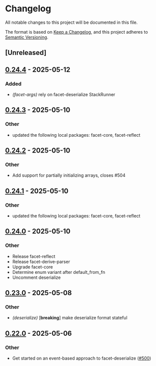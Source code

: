 # Changelog

All notable changes to this project will be documented in this file.

The format is based on [Keep a Changelog](https://keepachangelog.com/en/1.0.0/),
and this project adheres to [Semantic Versioning](https://semver.org/spec/v2.0.0.html).

## [Unreleased]

## [0.24.4](https://github.com/facet-rs/facet/compare/facet-deserialize-v0.24.3...facet-deserialize-v0.24.4) - 2025-05-12

### Added

- *(facet-args)* rely on facet-deserialize StackRunner

## [0.24.3](https://github.com/facet-rs/facet/compare/facet-deserialize-v0.24.2...facet-deserialize-v0.24.3) - 2025-05-10

### Other

- updated the following local packages: facet-core, facet-reflect

## [0.24.2](https://github.com/facet-rs/facet/compare/facet-deserialize-v0.24.1...facet-deserialize-v0.24.2) - 2025-05-10

### Other

- Add support for partially initializing arrays, closes #504

## [0.24.1](https://github.com/facet-rs/facet/compare/facet-deserialize-v0.24.0...facet-deserialize-v0.24.1) - 2025-05-10

### Other

- updated the following local packages: facet-core, facet-reflect

## [0.24.0](https://github.com/facet-rs/facet/compare/facet-deserialize-v0.23.0...facet-deserialize-v0.24.0) - 2025-05-10

### Other

- Release facet-reflect
- Release facet-derive-parser
- Upgrade facet-core
- Determine enum variant after default_from_fn
- Uncomment deserialize

## [0.23.0](https://github.com/facet-rs/facet/compare/facet-deserialize-v0.22.0...facet-deserialize-v0.23.0) - 2025-05-08

### Other

- *(deserialize)* [**breaking**] make deserialize format stateful

## [0.22.0](https://github.com/facet-rs/facet/compare/facet-deserialize-v0.21.0...facet-deserialize-v0.22.0) - 2025-05-06

### Other

- Get started on an event-based approach to facet-deserialize ([#500](https://github.com/facet-rs/facet/pull/500))
